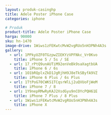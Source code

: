 ```yaml
---
layout: produk-casinghp
title: Adele Poster iPhone Case
categories: iphone

# Produk
product-title: Adele Poster iPhone Case
harga: 90000
sku: hn-1470
image-drive: 1Wiws1zFEKwtcMvW2vgRUo5nH3PNh4A3s
gallery:
  - url: 1PPkyUZF0TGzpwZIEKYzVPFNkc_Vr0Kvo
    title: iPhone 5 / 5s / SE
  - url: 17_rPtQ9unAUTiM92enVeBk9saXagtbUA
    title: iPhone 6 / 6s
  - url: 1O1bRQplxZkD1JgRjhH9J8eTkSByfA9VZ
    title: iPhone 6 Plus / 6s Plus
  - url: 1TtPoG70CWKS1TCqsrWlLj2uQVUoFjWeM
    title: iPhone 7 / 8
  - url: 1Y9nepRMwRyKAJ2XsdGyu9nCOYcPQH61E
    title: iPhone 7 Plus / 8 Plus
  - url: 1Wiws1zFEKwtcMvW2vgRUo5nH3PNh4A3s
    title: iPhone X
---
```

